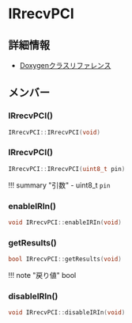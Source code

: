 # IRrecvPCI



## 詳細情報

- [Doxygenクラスリファレンス](https://lang-ship.com/reference/Arduino/latest/class_i_rrecv_p_c_i.html)

## メンバー

### IRrecvPCI()



```c
IRrecvPCI::IRrecvPCI(void)
```



### IRrecvPCI()



```c
IRrecvPCI::IRrecvPCI(uint8_t pin)
```

!!! summary "引数"
	- uint8_t `pin` 



### enableIRIn()



```c
void IRrecvPCI::enableIRIn(void)
```



### getResults()



```c
bool IRrecvPCI::getResults(void)
```

!!! note "戻り値"
	bool



### disableIRIn()



```c
void IRrecvPCI::disableIRIn(void)
```



